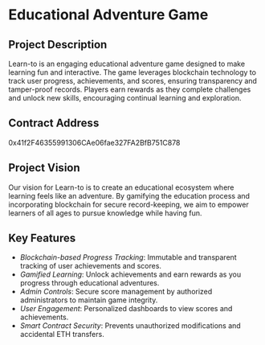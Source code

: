 # Educational Adventure Game

## Project Description
Learn-to is an engaging educational adventure game designed to make learning fun and interactive. The game leverages blockchain technology to track user progress, achievements, and scores, ensuring transparency and tamper-proof records. Players earn rewards as they complete challenges and unlock new skills, encouraging continual learning and exploration.

## Contract Address
0x41f2F46355991306CAe06fae327FA2BfB751C878

## Project Vision
Our vision for Learn-to is to create an educational ecosystem where learning feels like an adventure. By gamifying the education process and incorporating blockchain for secure record-keeping, we aim to empower learners of all ages to pursue knowledge while having fun.

## Key Features
- *Blockchain-based Progress Tracking*: Immutable and transparent tracking of user achievements and scores.
- *Gamified Learning*: Unlock achievements and earn rewards as you progress through educational adventures.
- *Admin Controls*: Secure score management by authorized administrators to maintain game integrity.
- *User Engagement*: Personalized dashboards to view scores and achievements.
- *Smart Contract Security*: Prevents unauthorized modifications and accidental ETH transfers.